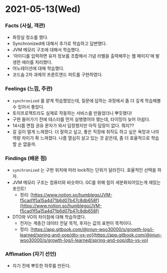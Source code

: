 # 2021-05-13\(Wed\)

### Facts \(사실, 객관\)

* 화장실 청소를 했다.
* Synchronized에 대해서 추가로 학습하고 답변했다.
* JVM 메모리 구조에 대해서 학습했다.
* '아이디를 입력하면 유저 정보를 조합해서 기념 라벨을 출력해주는 웹 페이지'에 발생한 에러를 처리했다.
* 어노테이션에 대해 학습했다.
* 코드숨 2차 과제의 프론트엔드 파트를 구현하였다.

### Feelings \(느낌, 주관\)

* `synchronized` 를 얕게 학습했었는데, 질문에 답하는 과정에서 좀 더 깊게 학습해볼 수 있어서 좋았다.
* 토이프로젝트라도 실제로 작동하는 서비스를 만들었더니 뿌듯했다!
* 구현 들어가기 전에 테스터를 먼저 실행했어야 했는데, 타이밍이 늦어 아쉽다.
* 14시쯤 면접 권유 문자가 와서 답장했지만 아직 답장이 없다. 뭐지??
* 갈 길이 멀게 느껴졌다. 더 잘하고 싶고, 좋은 직장에 취직도 하고 싶은 욕망과 나의 역량 차이가 확 느껴졌다. 나름 열심히 살고 있는 것 같은데, 좀 더 효율적으로 학습할 순 없을까.

### Findings \(배운 점\)

* `synchronized` 는 구현 위치에 따라 lock하는 단위가 달라진다. 효율적인 선택을 하자.
* JVM 메모리 구조는 컴퓨터와 비슷하다. GC를 위해 힙이 세분화되어있는게 재밌는 포인트!
  * 정리: [https://www.notion.so/humblego/JVM-f5cad1f5a15a4d71b6d07b47c8db658f](https://www.notion.so/humblego/JVM-f5cad1f5a15a4d71b6d07b47c8db658f)
* DTO와 VO의 차이점에 대해 학습하였다.
  * 전자는 계층간 데이터 전달 목적, 후자는 값의 표현이 목적이다.
  * 정리: [https://app.gitbook.com/@injun-woo30000/s/growth-log/i-learned/spring-and-oop/dto-vs-vo](https://app.gitbook.com/@injun-woo30000/s/growth-log/i-learned/spring-and-oop/dto-vs-vo)

### Affimation \(자기 선언\)

* 자기 전에 뿌듯한 하루를 만든다.


